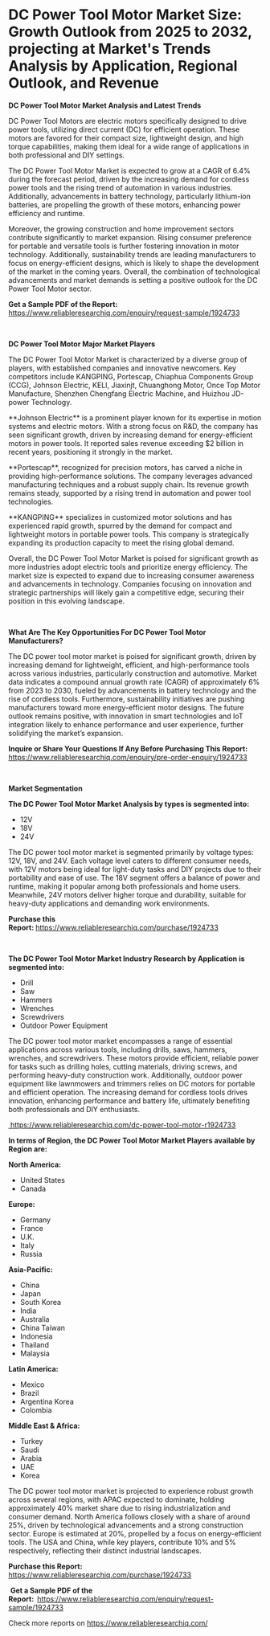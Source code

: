 <p><h1>DC Power Tool Motor Market Size: Growth Outlook from 2025 to 2032, projecting at Market's Trends Analysis by Application, Regional Outlook, and Revenue</h1></p><p><strong>DC Power Tool Motor Market Analysis and Latest Trends</strong></p>
<p><p>DC Power Tool Motors are electric motors specifically designed to drive power tools, utilizing direct current (DC) for efficient operation. These motors are favored for their compact size, lightweight design, and high torque capabilities, making them ideal for a wide range of applications in both professional and DIY settings. </p><p>The DC Power Tool Motor Market is expected to grow at a CAGR of 6.4% during the forecast period, driven by the increasing demand for cordless power tools and the rising trend of automation in various industries. Additionally, advancements in battery technology, particularly lithium-ion batteries, are propelling the growth of these motors, enhancing power efficiency and runtime. </p><p>Moreover, the growing construction and home improvement sectors contribute significantly to market expansion. Rising consumer preference for portable and versatile tools is further fostering innovation in motor technology. Additionally, sustainability trends are leading manufacturers to focus on energy-efficient designs, which is likely to shape the development of the market in the coming years. Overall, the combination of technological advancements and market demands is setting a positive outlook for the DC Power Tool Motor sector.</p></p>
<p><strong>Get a Sample PDF of the Report:&nbsp;</strong> <a href="https://www.reliableresearchiq.com/enquiry/request-sample/1924733?utm_campaign=1140&utm_medium=2&utm_source=Github&utm_content=ia&utm_term=14012025&utm_id=dc-power-tool-motor">https://www.reliableresearchiq.com/enquiry/request-sample/1924733</a></p>
<p>&nbsp;</p>
<p><strong>DC Power Tool Motor Major Market Players</strong></p>
<p><p>The DC Power Tool Motor Market is characterized by a diverse group of players, with established companies and innovative newcomers. Key competitors include KANGPING, Portescap, Chiaphua Components Group (CCG), Johnson Electric, KELI, Jiaxinjt, Chuanghong Motor, Once Top Motor Manufacture, Shenzhen Chengfang Electric Machine, and Huizhou JD-power Technology.</p><p>**Johnson Electric** is a prominent player known for its expertise in motion systems and electric motors. With a strong focus on R&D, the company has seen significant growth, driven by increasing demand for energy-efficient motors in power tools. It reported sales revenue exceeding $2 billion in recent years, positioning it strongly in the market.</p><p>**Portescap**, recognized for precision motors, has carved a niche in providing high-performance solutions. The company leverages advanced manufacturing techniques and a robust supply chain. Its revenue growth remains steady, supported by a rising trend in automation and power tool technologies.</p><p>**KANGPING** specializes in customized motor solutions and has experienced rapid growth, spurred by the demand for compact and lightweight motors in portable power tools. This company is strategically expanding its production capacity to meet the rising global demand.</p><p>Overall, the DC Power Tool Motor Market is poised for significant growth as more industries adopt electric tools and prioritize energy efficiency. The market size is expected to expand due to increasing consumer awareness and advancements in technology. Companies focusing on innovation and strategic partnerships will likely gain a competitive edge, securing their position in this evolving landscape.</p></p>
<p>&nbsp;</p>
<p><strong>What Are The Key Opportunities For DC Power Tool Motor Manufacturers?</strong></p>
<p><p>The DC power tool motor market is poised for significant growth, driven by increasing demand for lightweight, efficient, and high-performance tools across various industries, particularly construction and automotive. Market data indicates a compound annual growth rate (CAGR) of approximately 6% from 2023 to 2030, fueled by advancements in battery technology and the rise of cordless tools. Furthermore, sustainability initiatives are pushing manufacturers toward more energy-efficient motor designs. The future outlook remains positive, with innovation in smart technologies and IoT integration likely to enhance performance and user experience, further solidifying the market’s expansion.</p></p>
<p><strong>Inquire or Share Your Questions If Any Before Purchasing This Report:</strong> <a href="https://www.reliableresearchiq.com/enquiry/pre-order-enquiry/1924733?utm_campaign=1140&utm_medium=2&utm_source=Github&utm_content=ia&utm_term=14012025&utm_id=dc-power-tool-motor">https://www.reliableresearchiq.com/enquiry/pre-order-enquiry/1924733</a></p>
<p>&nbsp;</p>
<p><strong>Market Segmentation</strong></p>
<p><strong>The DC Power Tool Motor Market Analysis by types is segmented into:</strong></p>
<p><ul><li>12V</li><li>18V</li><li>24V</li></ul></p>
<p><p>The DC power tool motor market is segmented primarily by voltage types: 12V, 18V, and 24V. Each voltage level caters to different consumer needs, with 12V motors being ideal for light-duty tasks and DIY projects due to their portability and ease of use. The 18V segment offers a balance of power and runtime, making it popular among both professionals and home users. Meanwhile, 24V motors deliver higher torque and durability, suitable for heavy-duty applications and demanding work environments.</p></p>
<p><strong>Purchase this Report:&nbsp;</strong><a href="https://www.reliableresearchiq.com/purchase/1924733?utm_campaign=1140&utm_medium=2&utm_source=Github&utm_content=ia&utm_term=14012025&utm_id=dc-power-tool-motor">https://www.reliableresearchiq.com/purchase/1924733</a></p>
<p>&nbsp;</p>
<p><strong>The DC Power Tool Motor Market Industry Research by Application is segmented into:</strong></p>
<p><ul><li>Drill</li><li>Saw</li><li>Hammers</li><li>Wrenches</li><li>Screwdrivers</li><li>Outdoor Power Equipment</li></ul></p>
<p><p>The DC power tool motor market encompasses a range of essential applications across various tools, including drills, saws, hammers, wrenches, and screwdrivers. These motors provide efficient, reliable power for tasks such as drilling holes, cutting materials, driving screws, and performing heavy-duty construction work. Additionally, outdoor power equipment like lawnmowers and trimmers relies on DC motors for portable and efficient operation. The increasing demand for cordless tools drives innovation, enhancing performance and battery life, ultimately benefiting both professionals and DIY enthusiasts.</p></p>
<p><a href="https://www.reliableresearchiq.com/dc-power-tool-motor-r1924733?utm_campaign=1140&utm_medium=2&utm_source=Github&utm_content=ia&utm_term=14012025&utm_id=dc-power-tool-motor">&nbsp;https://www.reliableresearchiq.com/dc-power-tool-motor-r1924733</a></p>
<p><strong>In terms of Region, the DC Power Tool Motor Market Players available by Region are:</strong></p>
<p>
    <p> <strong> North America: </strong>
        <ul>
            <li>United States</li>
            <li>Canada</li>
        </ul>
        </p> 
    <p> <strong> Europe: </strong>
        <ul>
            <li>Germany</li>
            <li>France</li>
            <li>U.K.</li>
            <li>Italy</li>
            <li>Russia</li>
        </ul>
        </p> 
    <p> <strong> Asia-Pacific: </strong>
        <ul>
            <li>China</li>
            <li>Japan</li>
            <li>South Korea</li>
            <li>India</li>
            <li>Australia</li>
            <li>China Taiwan</li>
            <li>Indonesia</li>
            <li>Thailand</li>
            <li>Malaysia</li>
        </ul>
        </p> 
    <p> <strong> Latin America: </strong>
        <ul>
            <li>Mexico</li>
            <li>Brazil</li>
            <li>Argentina Korea</li>
            <li>Colombia</li>
        </ul>
        </p> 
    <p> <strong> Middle East & Africa: </strong>
        <ul>
            <li>Turkey</li>
            <li>Saudi</li>
            <li>Arabia</li>
            <li>UAE</li>
            <li>Korea</li>
        </ul>
    </p>
    </p>
<p><p>The DC power tool motor market is projected to experience robust growth across several regions, with APAC expected to dominate, holding approximately 40% market share due to rising industrialization and consumer demand. North America follows closely with a share of around 25%, driven by technological advancements and a strong construction sector. Europe is estimated at 20%, propelled by a focus on energy-efficient tools. The USA and China, while key players, contribute 10% and 5% respectively, reflecting their distinct industrial landscapes.</p></p>
<p><strong>Purchase this Report: </strong><a href="https://www.reliableresearchiq.com/purchase/1924733?utm_campaign=1140&utm_medium=2&utm_source=Github&utm_content=ia&utm_term=14012025&utm_id=dc-power-tool-motor">https://www.reliableresearchiq.com/purchase/1924733</a></p>
<p>&nbsp;<strong>Get a Sample PDF of the Report:&nbsp;&nbsp;</strong><a href="https://www.reliableresearchiq.com/enquiry/request-sample/1924733?utm_campaign=1140&utm_medium=2&utm_source=Github&utm_content=ia&utm_term=14012025&utm_id=dc-power-tool-motor">https://www.reliableresearchiq.com/enquiry/request-sample/1924733</a></p>
<p><strong></strong></p>
<p>Check more reports on <a href="https://www.reliableresearchiq.com/?utm_campaign=1140&utm_medium=2&utm_source=Github&utm_content=ia&utm_term=14012025&utm_id=dc-power-tool-motor">https://www.reliableresearchiq.com/</a></p>
